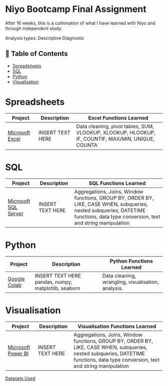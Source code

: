 # Niyo Bootcamp Final Assignment

After 16 weeks, this is a culmination of what I have learned with Niyo and through independent study.

Analysis types: Descriptive
                Diagnostic
                
## 📃 Table of Contents
- [Spreadsheets](#spreadsheets)
- [SQL](#sql)
- [Python](#python)
- [Visualisation](#visualisation)

# Spreadsheets

| Project | Description | Excel Functions Learned|
|---|---|---|
| [Microsoft Excel](https://github.com/TechniKhali/Niyo_Excel) | INSERT TEXT HERE |  Data cleaning, pivot tables, SUM, VLOOKUP, XLOOKUP, HLOOKUP, IF, COUNTIF, MAX/MIN, UNIQUE, COUNTA | 

# SQL

| Project | Description | SQL Functions Learned|
|---|---|---|
| [Microsoft SQL Server](https://github.com/TechniKhali/Niyo_SQL) | INSERT TEXT HERE | Aggregations, Joins, Window functions, GROUP BY, ORDER BY, LIKE, CASE WHEN, subqueries, nested subqueries, DATETIME functions, data type conversion, text and string manipulation |  

# Python

| Project | Description | Python Functions Learned|
|---|---|---|
| [Google Colab](https://github.com/katiehuangx/Udemy-Advanced-MySQL) | INSERT TEXT HERE pandas, numpy, matplotlib, seaborn | Data cleaning, wrangling, visualisation, analysis. |  

# Visualisation

| Project | Description | Visualisation Functions Learned|
|---|---|---|
| [Microsoft Power BI](https://github.com/katiehuangx/Udemy-Advanced-MySQL) | INSERT TEXT HERE | Aggregations, Joins, Window functions, GROUP BY, ORDER BY, LIKE, CASE WHEN, subqueries, nested subqueries, DATETIME functions, data type conversion, text and string manipulation |  

[Datasets Used](https://github.com/TechniKhali/Datasets)
